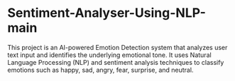 # Sentiment-Analyser-Using-NLP-main
This project is an AI-powered Emotion Detection system that analyzes user text input and identifies the underlying emotional tone. It uses Natural Language Processing (NLP) and sentiment analysis techniques to classify emotions such as happy, sad, angry, fear, surprise, and neutral.
